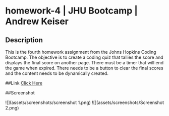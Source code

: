 # homework-4 | JHU Bootcamp | Andrew Keiser

## Description
This is the fourth homework assignment from the Johns Hopkins Coding Bootcamp. The objective is to create a coding quiz that tallies the score and displays the final score on another page. There must be a timer that will end the game when expired. There needs to be a button to clear the final scores and the content needs to be dynamically created.

##Link
[Click Here ](https://webdev410.github.io/homework-4/)


##Screenshot

![](assets/screenshots/screenshot 1.png)
![](assets/screenshots/Screenshot 2.png)
